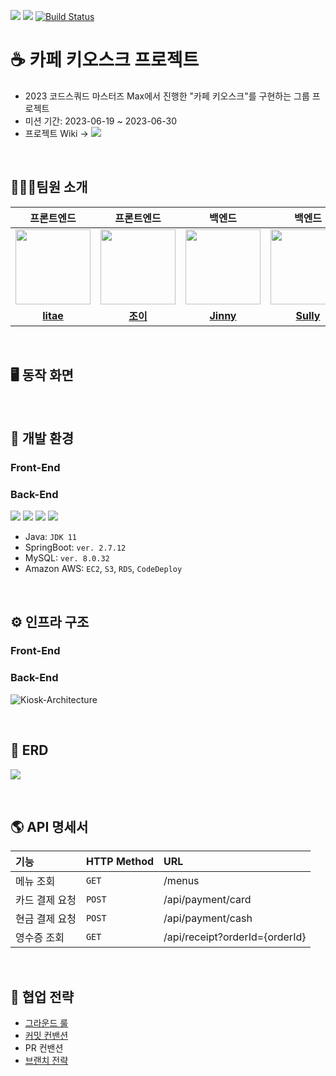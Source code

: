 
![](https://img.shields.io/badge/Last_Upadate-2023--06--22-blue)
![](https://img.shields.io/badge/Sprint-1-green)
[![Build Status](https://img.shields.io/endpoint.svg?url=https%3A%2F%2Factions-badge.atrox.dev%2F%2Fcodesquad-gwanaksan%2Fkiosk-max%2Fgoto%2Fbadge%3Fref%3Ddev&style=flat)](https://actions-badge.atrox.dev//codesquad-gwanaksan/kiosk-max/goto/goto?ref=dev)

# ☕️ 카페 키오스크 프로젝트
- 2023 코드스쿼드 마스터즈 Max에서 진행한 "카페 키오스크"를 구현하는 그룹 프로젝트 
- 미션 기간: 2023-06-19 ~ 2023-06-30
- 프로젝트 Wiki → <a href="https://github.com/codesquad-gwanaksan/kiosk-max/wiki"><img src = "https://img.shields.io/badge/Kiosk_Home-black?logo=Wikipedia"></a>

<br/>

## 🧑🏻‍💻팀원 소개
|                                                       프론트엔드                                                       |                                                      프론트엔드                                                       |                                                       백엔드                                                       |                                                       백엔드                                                       |                                                         백엔드                                                         |                                                               백엔드                                                               |
|:-----------------------------------------------------------------------------------------------------------------:|:----------------------------------------------------------------------------------------------------------------:|:---------------------------------------------------------------------------------------------------------------:|:---------------------------------------------------------------------------------------------------------------:|:-------------------------------------------------------------------------------------------------------------------:|:-------------------------------------------------------------------------------------------------------------------------------:|
| <a href="https://github.com/qkdflrgs"><img src = "https://avatars.githubusercontent.com/qkdflrgs" width="120px;"> | <a href="https://github.com/youzysu"><img src = "https://avatars.githubusercontent.com/youzysu" width="120px;">  | <a href="https://github.com/jinny-l"><img src = "https://avatars.githubusercontent.com/jinny-l" width="120px;"> | <a href="https://github.com/won4885"><img src = "https://avatars.githubusercontent.com/won4885" width="120px;"> | <a href="https://github.com/HyowonSin"><img src = "https://avatars.githubusercontent.com/HyowonSin" width="120px;"> | <a href="https://github.com/yonghwankim-dev"><img src = "https://avatars.githubusercontent.com/yonghwankim-dev" width="120px;"> |                                         |                                         |
|                                     [**litae**](https://github.com/qkdflrgs)                                      |                                       [**조이**](https://github.com/youzysu)                                       |                                     [**Jinny**](https://github.com/jinny-l)                                     |                                     [**Sully**](https://github.com/won4885)                                     |                                      [**TOMMY**](https://github.com/HyowonSin)                                      |                                         [**네모네모**](https://github.com/yonghwankim-dev)                                          |

<br/>

## 🖥️ 동작 화면

<br/>

## 🔧️ 개발 환경
### Front-End

### Back-End
![](https://img.shields.io/badge/Java-007396?style=flat&logo=Java&logoColor=white) 
![](https://img.shields.io/badge/SpringBoot-6DB33F?style=flat&logo=SpringBoot&logoColor=white)
![](https://img.shields.io/badge/MySQL-4479A1?style=flat&logo=MySQL&logoColor=white)
![](https://img.shields.io/badge/Amazon_AWS-232F3E?style=flat&logo=amazonaws)

- Java: `JDK 11`
- SpringBoot: `ver. 2.7.12`
- MySQL: `ver. 8.0.32`
- Amazon AWS: `EC2`, `S3`, `RDS`, `CodeDeploy`

<br/>

## ⚙️ 인프라 구조
### Front-End

### Back-End
![Kiosk-Architecture](https://github.com/codesquad-gwanaksan/kiosk-max/assets/108214590/e858b08d-8ae9-49b2-a015-2c84c1dd658c)

<br/>

## 💾 ERD
![](https://github.com/codesquad-gwanaksan/kiosk-max/assets/108214590/aa77333f-274f-4c2d-9cf7-a90e99989977)

<br/>

## 🌎 API 명세서
| 기능       | HTTP Method | URL                            |
|:---------|:------------|:-------------------------------|
| 메뉴 조회    | `GET`       | /menus                         |
| 카드 결제 요청 | `POST`      | /api/payment/card              |
| 현금 결제 요청 | `POST`      | /api/payment/cash              |
| 영수증 조회   | `GET`       | /api/receipt?orderId={orderId} |

<br/>

## 🤝 협업 전략
- [그라운드 룰]()
- [커밋 컨밴션]()
- PR 컨밴션
- [브랜치 전략]()

